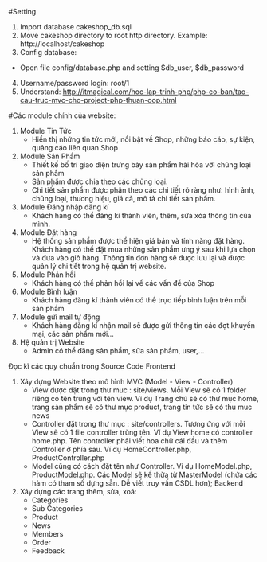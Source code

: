 #Setting
1. Import database cakeshop_db.sql
2. Move cakeshop directory to root http directory. Example: http://localhost/cakeshop 
3. Config database:
- Open file config/database.php and setting $db_user, $db_password
4. Username/password login: root/1
5. Understand: http://itmagical.com/hoc-lap-trinh-php/php-co-ban/tao-cau-truc-mvc-cho-project-php-thuan-oop.html


#Các module chính của website:
1. Module Tin Tức
	- Hiển thị những tin tức mới, nổi bật về Shop, những báo cáo, sự kiện, quảng cáo liên quan Shop
2. Module Sản Phẩm
	- Thiết kế bố trí giao diện trưng bày sản phẩm hài hòa với chủng loại sản phẩm
	- Sản phẩm được chia theo các chủng loại.
	- Chi tiết sản phẩm được phân theo các chi tiết rõ ràng như: hình ảnh, chủng loại, thương hiệu, giá cả, mô tả chi tiết sản phẩm.
3. Module Đăng nhập đăng kí
	- Khách hàng có thể đăng kí thành viên, thêm, sửa xóa thông tin của mình.
4. Module Đặt hàng
	- Hệ thống sản phẩm được thể hiện giá bán và tính năng đặt hàng. Khách hàng có thể đặt mua những sản phẩm ưng ý sau khi lựa chọn và đưa vào giỏ hàng. Thông tin đơn hàng sẽ được lưu lại và được quản lý chi tiết trong hệ quản trị website.
5. Module Phản hồi
 	- Khách hàng có thể phản hồi lại về các vấn đề của Shop
6. Module Bình luận
	- Khách hàng đăng kí thành viên có thể trực tiếp bình luận trên mỗi sản phẩm
7. Module gửi mail tự động
	- Khách hàng đăng kí nhận mail sẽ được gửi thông tin các đợt khuyến mại, các sản phẩm mới...
8. Hệ quản trị Website
	- Admin có thể đăng sản phẩm, sửa sản phẩm, user,...

Đọc kĩ các quy chuẩn trong Source Code
Frontend
1. Xây dựng Website theo mô hình MVC (Model - View - Controller)
	- View được đặt trong thư muc : site/views. Mỗi View sẽ có 1 folder riêng có tên trùng với tên view. Ví dụ Trang chủ sẽ có thư mục home, trang sản phẩm sẽ có thư mục product, trang tin tức sẽ có thu muc news
	- Controller đặt trong thư mục : site/controllers. Tương ứng với mỗi View sẽ có 1 file controller trùng tên. Ví dụ View home có controller home.php. Tên controller phải viết hoa chữ cái đầu và thêm Controller ở phía sau. Ví dụ HomeController.php, ProductController.php
	- Model cũng có cách đặt tên như Controller. Ví dụ HomeModel.php, ProductModel.php. Các Model sẽ kế thừa từ MasterModel (chứa các hàm có tham số dựng sẵn. Dễ viết truy vấn CSDL hơn);
Backend
1. Xây dựng các trang thêm, sửa, xoá:
    - Categories
    - Sub Categories
    - Product
    - News
    - Members
    - Order
    - Feedback